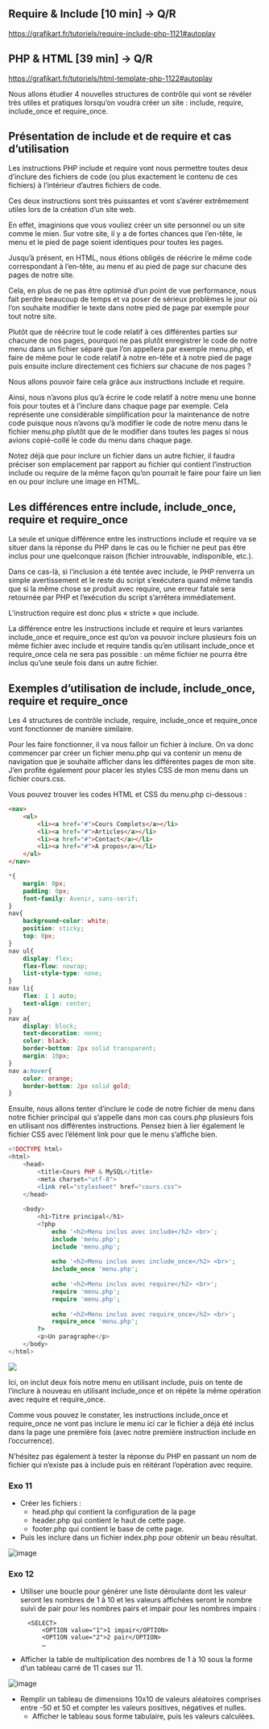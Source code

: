 ## Require & Include [10 min] -> Q/R

<https://grafikart.fr/tutoriels/require-include-php-1121#autoplay>

## PHP & HTML [39 min] -> Q/R

<https://grafikart.fr/tutoriels/html-template-php-1122#autoplay>

Nous allons étudier 4 nouvelles structures de contrôle qui vont se révéler très utiles et pratiques lorsqu’on voudra créer un site : include, require, include_once et require_once.

## Présentation de include et de require et cas d’utilisation

Les instructions PHP include et require vont nous permettre toutes deux d’inclure des fichiers de code (ou plus exactement le contenu de ces fichiers) à l’intérieur d’autres fichiers de code.

Ces deux instructions sont très puissantes et vont s’avérer extrêmement utiles lors de la création d’un site web.

En effet, imaginions que vous vouliez créer un site personnel ou un site comme le mien. Sur votre site, il y a de fortes chances que l’en-tête, le menu et le pied de page soient identiques pour toutes les pages.

Jusqu’à présent, en HTML, nous étions obligés de réécrire le même code correspondant à l’en-tête, au menu et au pied de page sur chacune des pages de notre site.

Cela, en plus de ne pas être optimisé d’un point de vue performance, nous fait perdre beaucoup de temps et va poser de sérieux problèmes le jour où l’on souhaite modifier le texte dans notre pied de page par exemple pour tout notre site.

Plutôt que de réécrire tout le code relatif à ces différentes parties sur chacune de nos pages, pourquoi ne pas plutôt enregistrer le code de notre menu dans un fichier séparé que l’on appellera par exemple menu.php, et faire de même pour le code relatif à notre en-tête et à notre pied de page puis ensuite inclure directement ces fichiers sur chacune de nos pages ?

Nous allons pouvoir faire cela grâce aux instructions include et require.

Ainsi, nous n’avons plus qu’à écrire le code relatif à notre menu une bonne fois pour toutes et à l’inclure dans chaque page par exemple. Cela représente une considérable simplification pour la maintenance de notre code puisque nous n’avons qu’à modifier le code de notre menu dans le fichier menu.php plutôt que de le modifier dans toutes les pages si nous avions copié-collé le code du menu dans chaque page.

Notez déjà que pour inclure un fichier dans un autre fichier, il faudra préciser son emplacement par rapport au fichier qui contient l’instruction include ou require de la même façon qu’on pourrait le faire pour faire un lien en ou pour inclure une image en HTML.

## Les différences entre include, include_once, require et require_once

La seule et unique différence entre les instructions include et require va se situer dans la réponse du PHP dans le cas ou le fichier ne peut pas être inclus pour une quelconque raison (fichier introuvable, indisponible, etc.).

Dans ce cas-là, si l’inclusion a été tentée avec include, le PHP renverra un simple avertissement et le reste du script s’exécutera quand même tandis que si la même chose se produit avec require, une erreur fatale sera retournée par PHP et l’exécution du script s’arrêtera immédiatement.

L’instruction require est donc plus « stricte » que include.

La différence entre les instructions include et require et leurs variantes include_once et require_once est qu’on va pouvoir inclure plusieurs fois un même fichier avec include et require tandis qu’en utilisant include_once et require_once cela ne sera pas possible : un même fichier ne pourra être inclus qu’une seule fois dans un autre fichier.

## Exemples d’utilisation de include, include_once, require et require_once

Les 4 structures de contrôle include, require, include_once et require_once vont fonctionner de manière similaire.

Pour les faire fonctionner, il va nous falloir un fichier à inclure. On va donc commencer par créer un fichier menu.php qui va contenir un menu de navigation que je souhaite afficher dans les différentes pages de mon site. J’en profite également pour placer les styles CSS de mon menu dans un fichier cours.css.

Vous pouvez trouver les codes HTML et CSS du menu.php ci-dessous :

```html
<nav>
    <ul>
        <li><a href="#">Cours Complets</a></li>
        <li><a href="#">Articles</a></li>
        <li><a href="#">Contact</a></li>
        <li><a href="#">A propos</a></li>
    </ul>
</nav>
```

```css
*{
    margin: 0px;
    padding: 0px;
    font-family: Avenir, sans-serif;
}
nav{
    background-color: white;
    position: sticky;
    top: 0px;
}
nav ul{
    display: flex;
    flex-flow: nowrap;
    list-style-type: none;
}
nav li{
    flex: 1 1 auto;
    text-align: center;
}
nav a{
    display: block;
    text-decoration: none;
    color: black;
    border-bottom: 2px solid transparent;
    margin: 10px;
}
nav a:hover{
    color: orange;
    border-bottom: 2px solid gold;
}
```

Ensuite, nous allons tenter d’inclure le code de notre fichier de menu dans notre fichier principal qui s’appelle dans mon cas cours.php plusieurs fois en utilisant nos différentes instructions. Pensez bien à lier également le fichier CSS avec l’élément link pour que le menu s’affiche bien.

```php
<!DOCTYPE html>
<html>
    <head>
        <title>Cours PHP & MySQL</title>
        <meta charset="utf-8">
        <link rel="stylesheet" href="cours.css">
    </head>
    
    <body>
        <h1>Titre principal</h1>
        <?php
            echo '<h2>Menu inclus avec include</h2> <br>';
            include 'menu.php';
            include 'menu.php';
        
            echo '<h2>Menu inclus avec include_once</h2> <br>';
            include_once 'menu.php';
            
            echo '<h2>Menu inclus avec require</h2> <br>';
            require 'menu.php';
            require 'menu.php';
            
            echo '<h2>Menu inclus avec require_once</h2> <br>';
            require_once 'menu.php';
        ?>
        <p>Un paragraphe</p>
    </body>
</html>
```

![](https://www.pierre-giraud.com/wp-content/uploads/2019/05/php-include-require-resultat.png)

Ici, on inclut deux fois notre menu en utilisant include, puis on tente de l’inclure à nouveau en utilisant include_once et on répète la même opération avec require et require_once.

Comme vous pouvez le constater, les instructions include_once et require_once ne vont pas inclure le menu ici car le fichier a déjà été inclus dans la page une première fois (avec notre première instruction include en l’occurrence).

N’hésitez pas également à tester la réponse du PHP en passant un nom de fichier qui n’existe pas à include puis en réitérant l’opération avec require.

### Exo 11

- Créer les fichiers :
  - head.php qui contient la configuration de la page
  - header.php qui contient le haut de cette page.
  - footer.php qui contient le base de cette page.
- Puis les inclure dans un fichier index.php pour obtenir un beau résultat.

![image](https://user-images.githubusercontent.com/46321539/156745897-0ec50d55-e3a2-453a-b12b-16f75c6472c6.png)

### Exo 12

- Utiliser une boucle pour générer une liste déroulante dont les valeur seront les nombres de 1 à 10 et les valeurs affichées seront le nombre suivi de pair pour les nombres pairs et impair pour les nombres impairs :

        <SELECT>
            <OPTION value="1">1 impair</OPTION>
            <OPTION value="2">2 pair</OPTION>
            …

- Afficher la table de multiplication des nombres de 1 à 10 sous la forme d’un tableau carré de 11 cases sur 11.

![image](https://user-images.githubusercontent.com/46321539/156747601-88261b0e-2716-4d8f-9e64-2acde6b255bf.png)

- Remplir un tableau de dimensions 10x10 de valeurs aléatoires comprises entre -50 et 50 et compter les valeurs positives, négatives et nulles.
  - Afficher le tableau sous forme tabulaire, puis les valeurs calculées.
